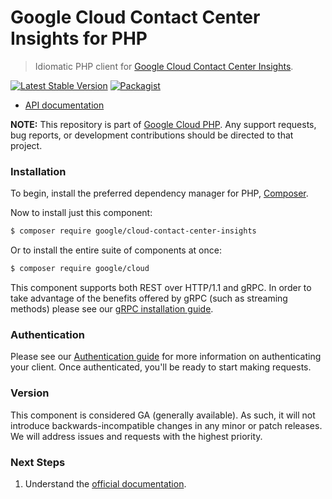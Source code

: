 # Google Cloud Contact Center Insights for PHP

> Idiomatic PHP client for [Google Cloud Contact Center Insights](https://cloud.google.com/solutions/contact-center).

[![Latest Stable Version](https://poser.pugx.org/google/cloud-contact-center-insights/v/stable)](https://packagist.org/packages/google/cloud-contact-center-insights) [![Packagist](https://img.shields.io/packagist/dm/google/cloud-contact-center-insights.svg)](https://packagist.org/packages/google/cloud-contact-center-insights)

* [API documentation](http://googleapis.github.io/google-cloud-php/#/docs/cloud-contact-center-insights/latest/contactcenterinsights/readme)

**NOTE:** This repository is part of [Google Cloud PHP](https://github.com/googleapis/google-cloud-php). Any
support requests, bug reports, or development contributions should be directed to
that project.

### Installation

To begin, install the preferred dependency manager for PHP, [Composer](https://getcomposer.org/).

Now to install just this component:

```sh
$ composer require google/cloud-contact-center-insights
```

Or to install the entire suite of components at once:

```sh
$ composer require google/cloud
```

This component supports both REST over HTTP/1.1 and gRPC. In order to take advantage of the benefits offered by gRPC (such as streaming methods)
please see our [gRPC installation guide](https://cloud.google.com/php/grpc).

### Authentication

Please see our [Authentication guide](https://github.com/googleapis/google-cloud-php/blob/main/AUTHENTICATION.md) for more information
on authenticating your client. Once authenticated, you'll be ready to start making requests.

### Version

This component is considered GA (generally available). As such, it will not introduce backwards-incompatible changes in
any minor or patch releases. We will address issues and requests with the highest priority.

### Next Steps

1. Understand the [official documentation](https://cloud.google.com/solutions/contact-center).
